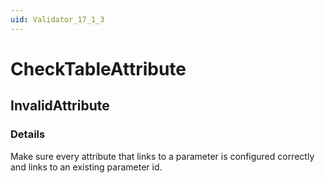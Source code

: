 ```yaml
---
uid: Validator_17_1_3
---
```


# CheckTableAttribute

## InvalidAttribute

<!-- Description, Properties, ... sections are auto-generated. -->
<!-- REPLACE ME AUTO-GENERATION -->

### Details

Make sure every attribute that links to a parameter is configured correctly and links to an existing parameter id. 

<!-- Uncomment to add example code -->
<!--### Example code-->
